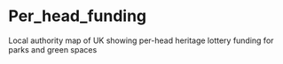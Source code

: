 # Per_head_funding
Local authority map of UK showing per-head heritage lottery funding for parks and green spaces 
